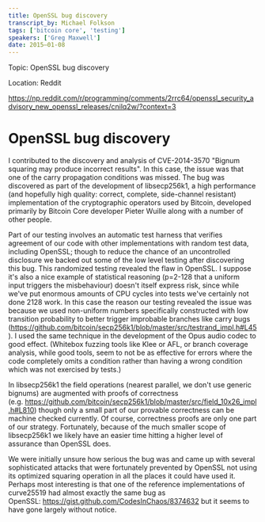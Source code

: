 ```yaml
---
title: OpenSSL bug discovery
transcript_by: Michael Folkson
tags: ['bitcoin core', 'testing']
speakers: ['Greg Maxwell']
date: 2015–01-08
---
```


Topic: OpenSSL bug discovery

Location: Reddit

<https://np.reddit.com/r/programming/comments/2rrc64/openssl_security_advisory_new_openssl_releases/cnilq2w/?context=3>

# OpenSSL bug discovery

I contributed to the discovery and analysis of CVE-2014-3570 "Bignum squaring may produce incorrect results". In this case, the issue was that one of the carry propagation conditions was missed. The bug was discovered as part of the development of libsecp256k1, a high performance (and hopefully high quality: correct, complete, side-channel resistant) implementation of the cryptographic operators used by Bitcoin, developed primarily by Bitcoin Core developer Pieter Wuille along with a number of other people.

Part of our testing involves an automatic test harness that verifies agreement of our code with other implementations with random test data, including OpenSSL; though to reduce the chance of an uncontrolled disclosure we backed out some of the low level testing after discovering this bug. This randomized testing revealed the flaw in OpenSSL. I suppose it's also a nice example of statistical reasoning (p=2-128 that a uniform input triggers the misbehaviour) doesn't itself express risk, since while we've put enormous amounts of CPU cycles into tests we've certainly not done 2128 work. In this case the reason our testing revealed the issue was because we used non-uniform numbers specifically constructed with low transition probability to better trigger improbable branches like carry bugs (<https://github.com/bitcoin/secp256k1/blob/master/src/testrand_impl.h#L45>). I used the same technique in the development of the Opus audio codec to good effect. (Whitebox fuzzing tools like Klee or AFL, or branch coverage analysis, while good tools, seem to not be as effective for errors where the code completely omits a condition rather than having a wrong condition which was not exercised by tests.)

In libsecp256k1 the field operations (nearest parallel, we don't use generic bignums) are augmented with proofs of correctness (e.g. <https://github.com/bitcoin/secp256k1/blob/master/src/field_10x26_impl.h#L810>) though only a small part of our provable correctness can be machine checked currently. Of course, correctness proofs are only one part of our strategy. Fortunately, because of the much smaller scope of libsecp256k1 we likely have an easier time hitting a higher level of assurance than OpenSSL does.

We were initially unsure how serious the bug was and came up with several sophisticated attacks that were fortunately prevented by OpenSSL not using its optimized squaring operation in all the places it could have used it. Perhaps most interesting is that one of the reference implementations of curve25519 had almost exactly the same bug as OpenSSL: <https://gist.github.com/CodesInChaos/8374632> but it seems to have gone largely without notice.
